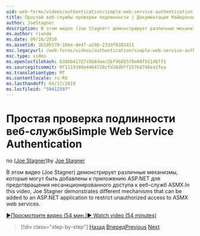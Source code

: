 ```yaml
---
uid: web-forms/videos/authentication/simple-web-service-authentication
title: Простой веб-службы проверки подлинности | Документация Майкрософт
author: JoeStagner
description: В этом видео (Joe Stagner) демонстрирует различные механизмы, которые могут быть добавлены к приложению ASP.NET для предотвращения несанкционированного доступа к веб-служб ASMX...
ms.author: riande
ms.date: 09/16/2010
ms.assetid: 3b186578-16be-4e4f-a296-233df0381411
msc.legacyurl: /web-forms/videos/authentication/simple-web-service-authentication
msc.type: video
ms.openlocfilehash: b38bb41727cbb8daec5bf966b5f0e08f911d6ff1
ms.sourcegitcommit: 0f1119340e4464720cfd16d0ff15764746ea1fea
ms.translationtype: MT
ms.contentlocale: ru-RU
ms.lasthandoff: 04/17/2019
ms.locfileid: "59412597"
---
```

# <a name="simple-web-service-authentication"></a><span data-ttu-id="7a00b-103">Простая проверка подлинности веб-службы</span><span class="sxs-lookup"><span data-stu-id="7a00b-103">Simple Web Service Authentication</span></span>

<span data-ttu-id="7a00b-104">по [(Joe Stagner)](https://github.com/JoeStagner)</span><span class="sxs-lookup"><span data-stu-id="7a00b-104">by [Joe Stagner](https://github.com/JoeStagner)</span></span>

<span data-ttu-id="7a00b-105">В этом видео (Joe Stagner) демонстрирует различные механизмы, которые могут быть добавлены к приложению ASP.NET для предотвращения несанкционированного доступа к веб-служб ASMX.</span><span class="sxs-lookup"><span data-stu-id="7a00b-105">In this video, Joe Stagner demonstrates different mechanisms that can be added to an ASP.NET application to restrict unauthorized access to ASMX web services.</span></span>

[<span data-ttu-id="7a00b-106">&#9654;Просмотрите видео (54 мин.)</span><span class="sxs-lookup"><span data-stu-id="7a00b-106">&#9654; Watch video (54 minutes)</span></span>](https://channel9.msdn.com/Blogs/ASP-NET-Site-Videos/simple-web-service-authentication)

> [!div class="step-by-step"]
> <span data-ttu-id="7a00b-107">[Назад](implement-the-registration-verification-pattern.md)
> [Вперед](creating-inactive-users.md)</span><span class="sxs-lookup"><span data-stu-id="7a00b-107">[Previous](implement-the-registration-verification-pattern.md)
[Next](creating-inactive-users.md)</span></span>
